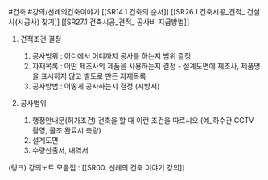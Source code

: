 #건축 #강의/선례의건축이야기 
[[SR14.1 건축의 순서]]
[[SR26.1 건축시공_견적_ 건설사(시공사) 찾기]]
[[SR27.1 건축시공_견적_ 공사비 지급방법]]
1. 견적조건 결정
	1) 공사범위 : 어디에서 어디까지 공사를 하는지 범위 결정
	2) 자재목록 : 어떤 제조사의 제품을 사용하는지 결정 - 설계도면에 제조사, 제품명을 표시하지 않고 별도로 만든 자재목록
	3) 공사방법 : 어떻게 공사하는지 결정 (시방서)
	
2. 공사범위
	1) 행정안내문(허가조건)
		건축을 할 때 이런 조건을 따르시오 (예_하수관 CCTV 촬영, 골조 완료시 측량)
	2) 설계도면
	3) 수량산출서, 내역서


(링크) 강의노트 모음집 : [[SR00. 선례의 건축 이야기 강의]]